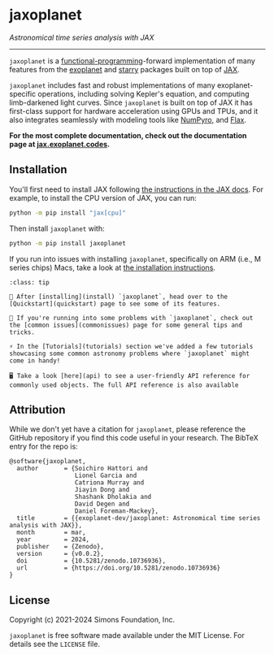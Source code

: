# jaxoplanet

_Astronomical time series analysis with JAX_

---

`jaxoplanet` is a
[functional-programming](https://en.wikipedia.org/wiki/Functional_programming)-forward
implementation of many features from the
[exoplanet](https://docs.exoplanet.codes/en/latest/) and
[starry](https://starry.readthedocs.io/en/latest/) packages built on top of
[JAX](https://jax.readthedocs.io/en/latest/).

`jaxoplanet` includes fast and robust implementations of many exoplanet-specific
operations, including solving Kepler's equation, and computing limb-darkened
light curves. Since `jaxoplanet` is built on top of JAX it has first-class
support for hardware acceleration using GPUs and TPUs, and it also integrates
seamlessly with modeling tools like
[NumPyro](https://numpyro.readthedocs.io/en/latest/), and
[Flax](https://flax.readthedocs.io/en/latest/).

**For the most complete documentation, check out the documentation page at
[jax.exoplanet.codes](https://jax.exoplanet.codes).**

## Installation

You'll first need to install JAX following [the instructions in the JAX
docs](https://jax.readthedocs.io/en/latest/#installation). For example, to
install the CPU version of JAX, you can run:

```bash
python -m pip install "jax[cpu]"
```

Then install `jaxoplanet` with:

```bash
python -m pip install jaxoplanet
```

If you run into issues with installing `jaxoplanet`, specifically on ARM (i.e., M series chips) Macs, take a look at [the
installation instructions](https://jax.exoplanet.codes/en/latest/install).

```{admonition} Navigating the docs
:class: tip

💽 After [installing](install) `jaxoplanet`, head over to the [Quickstart](quickstart) page to see some of its features.

🚩 If you're running into some problems with `jaxoplanet`, check out the [common issues](commonissues) page for some general tips and tricks.

⚡ In the [Tutorials](tutorials) section we've added a few tutorials showcasing some common astronomy problems where `jaxoplanet` might come in handy!

🖥️ Take a look [here](api) to see a user-friendly API reference for commonly used objects. The full API reference is also available

```

## Attribution

While we don't yet have a citation for `jaxoplanet`, please reference the GitHub
repository if you find this code useful in your research. The BibTeX entry for
the repo is:

```
@software{jaxoplanet,
  author       = {Soichiro Hattori and
                  Lionel Garcia and
                  Catriona Murray and
                  Jiayin Dong and
                  Shashank Dholakia and
                  David Degen and
                  Daniel Foreman-Mackey},
  title        = {{exoplanet-dev/jaxoplanet: Astronomical time series analysis with JAX}},
  month        = mar,
  year         = 2024,
  publisher    = {Zenodo},
  version      = {v0.0.2},
  doi          = {10.5281/zenodo.10736936},
  url          = {https://doi.org/10.5281/zenodo.10736936}
}
```

## License
Copyright (c) 2021-2024 Simons Foundation, Inc.

`jaxoplanet` is free software made available under the MIT License. For details
see the `LICENSE` file.
